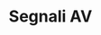 ---
layout: page # Or a specific layout like 'teaching' if you create one for detail pages
title: 'Segnali AV'
description: UPCOMING MAY 2025 at Nuovo Anfiteatro Martesana
importance: 999
category: 'NAMA' # Assign a category
# You can add other relevant details here (e.g., description, course code)
related_publications: false
---